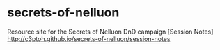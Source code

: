 # secrets-of-nelluon
Resource site for the Secrets of Nelluon DnD campaign
[Session Notes]
<http://c3ptoh.github.io/secrets-of-nelluon/session-notes>
